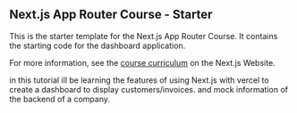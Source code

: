 ## Next.js App Router Course - Starter

This is the starter template for the Next.js App Router Course. It contains the starting code for the dashboard application.

For more information, see the [course curriculum](https://nextjs.org/learn) on the Next.js Website.

in this tutorial ill be learning the features of using Next.js with vercel to create a dashboard to display customers/invoices. and mock information of the backend of a company.
